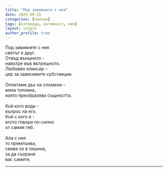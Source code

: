 ```yaml
---
title: "Под завивките с нея"
date: 2025-09-25
categories: [поезия]
tags: [изповеди, интимност, нея]
layout: single
author_profile: true
---
```


<div class="poem3">

Под завивките с нея <br/>
светът е друг. <br/>
Отвъд външното -<br/>
навътре във вътрешното.<br/>
Любовен еликсир – <br/>
цяр за зависимите субстанции. <br/>
<br/>
Оплитаме дъх на спомени – <br/>
мека топлина, <br/>
която преобразява същността. <br/>
 <br/>
Кой кого води - <br/>
въпрос на его. <br/>
Кой с кого е - <br/>
егото говори по-силно<br/>
от самия теб. <br/>
<br/>
Ала с нея <br/>
то премлъква, <br/>
свива се в тишина, <br/>
за да съхрани <br/>
вас самите. <br/>


<hr/>
</div>